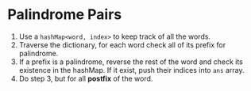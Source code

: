 # Palindrome Pairs

1. Use a `hashMap<word, index>` to keep track of all the words.
2. Traverse the dictionary, for each word check all of its prefix for palindrome. 
3. If a prefix is a palindrome, reverse the rest of the word and check its existence in the hashMap. If it exist, push their indices into `ans` array.
4. Do step 3, but for all **postfix** of the word. 
